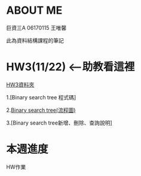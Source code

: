 # ABOUT ME
巨資三A 06170115 王唯馨

此為資料結構課程的筆記

# HW3(11/22) <--助教看這裡

[HW3資料夾](https://github.com/wangweihsin/learning-note/tree/master/HW3)

1.[Binary search tree 程式碼]

2.[Binary search tree(流程圖)](https://github.com/wangweihsin/learning-note/blob/master/HW3/binary%20search%20tree%E7%AD%86%E8%A8%98.ipynb)

3.[Binary search tree新增、刪除、查詢說明]

# 本週進度

HW作業
